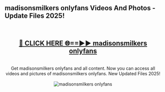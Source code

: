 <h2>madisonsmilkers onlyfans Videos And Photos - Update Files 2025!</h2>
<br>
<div align="center">
<h2><a href="https://linkcuts.com/hfmhzwbr" rel="nofollow">🔴 CLICK HERE 🌐==►► madisonsmilkers onlyfans</a></h2>
<br>
Get madisonsmilkers onlyfans and all content. Now you can access all videos and pictures of madisonsmilkers onlyfans. New Updated Files 2025!
<br>
<br>
<a href="https://linkcuts.com/hfmhzwbr" rel="nofollow" data-target="animated-image.originalLink"><img src="https://i.ibb.co.com/WyWwxjT/player-gif2.gif" alt="madisonsmilkers onlyfans" style="max-width: 100%; display: inline-block;" data-target="animated-image.originalImage"></a>
</div>
<br>